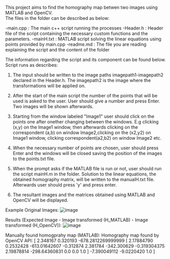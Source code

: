
This project aims to find the homography map betwen two images using MATLAB and OpenCV. <br/>
The files in the folder can be described as below:

-main.cpp : The main c++ script running the processes
-Header.h : Header file of the script containing the necessary custom functions and the parameters.
-mainH.txt : MATLAB script solving the linear equations using points provided by main.cpp
-readme.md : The file you are reading explaining the script and the content of the folder

The information regarding the script and its component can be found below. Script runs as describes:

1) The input should be written to the image paths imagepath1-imagepath2 declared in the Header.h.
   The imagepath2 is the image where the transformations will be applied on.

2) After the start of the main script the number of the points that will be used is asked to the user.
   User should give a number and press Enter. Two images will be shown afterwards.

3) Starting from the window labeled "Image1" user should click on the points one after onether changing between the windows.
   E.g clicking (x,y) on the Image1 window, then afterwards clicking on the correspondent (a,b) on window Image2,clicking on the (x2,y2) on Image1 window, clicking correspondent(a2,b2) on window Image2 etc.

4) When the necessary number of points are chosen, user should press Enter and the windows will be closed saving the position of the images to the points.txt file.

5) When the prompt asks if the MATLAB file is run or not, user should run the script mainH.m in the folder.
   Solution to the linear equations, the obtained homography matrix, will be written to the manualH.txt file. Afterwards user should press 'y' and press enter.

6) The resultant images and the matrices obtained using MATLAB and OpenCV will be displayed.

Example Original Images:
![image](https://user-images.githubusercontent.com/100145922/159613766-d83131dc-6460-46af-b7ad-3517ae63be73.png)

Results (Expected Image - Image transformed (H_MATLAB) - Image transformed (H_OpenCV)):
![image](https://user-images.githubusercontent.com/100145922/159614700-af424019-b399-42a4-9d4c-f92577e8c2bf.png)

Manually found homogprahy map (MATLAB):            Homography map found by OpenCV API:
[ 2.348167   0.320193  -678.2812269999999            [ 2.17884790    0.2532428   -613.01642607
 -0.312874   2.381784  -342.300629                    -0.319304375   2.19878814  -298.64360831
  0.0        0.0        1.0              ]            -7.390049112   -9.0220420   1.0         ]

